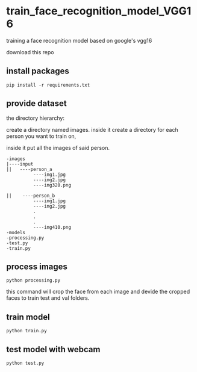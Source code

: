# train_face_recognition_model_VGG16
training a face recognition model based on google's vgg16

download this repo

## install packages
```
pip install -r requirements.txt
```

## provide dataset

the directory hierarchy:

create a directory named images. inside it create a directory for each person you want to train on,

inside it put all the images of said person.
```
-images
|----input
||   ----person_a
          ----img1.jpg
          ----img2.jpg
          ----img320.png
          
||    ----person_b
          ----img1.jpg
          ----img2.jpg
          .
          .
          .
          ----img410.png
-models
-processing.py
-test.py
-train.py
```

## process images

```
python processing.py
```

this command will crop the face from each image and devide the cropped faces to train test and val folders. 


## train model
```
python train.py
```

## test model with webcam

```
python test.py
```




